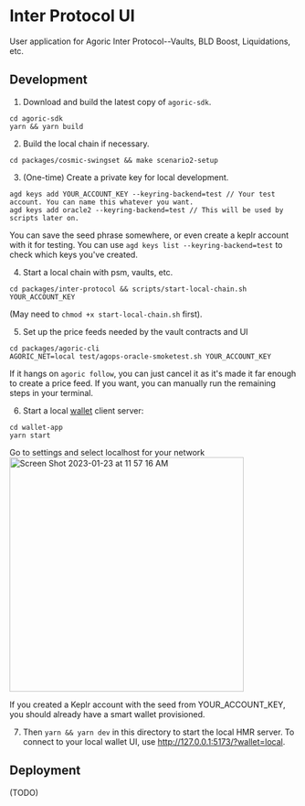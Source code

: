 # Inter Protocol UI

User application for Agoric Inter Protocol--Vaults, BLD Boost, Liquidations, etc.


## Development

1. Download and build the latest copy of `agoric-sdk`.
```
cd agoric-sdk
yarn && yarn build
```

2. Build the local chain if necessary.
```
cd packages/cosmic-swingset && make scenario2-setup
```

3. (One-time) Create a private key for local development.
```
agd keys add YOUR_ACCOUNT_KEY --keyring-backend=test // Your test account. You can name this whatever you want.
agd keys add oracle2 --keyring-backend=test // This will be used by scripts later on.
```
You can save the seed phrase somewhere, or even create a keplr account with it for testing. You can use `agd keys list --keyring-backend=test` to check which keys you've created.

4. Start a local chain with psm, vaults, etc. 
```
cd packages/inter-protocol && scripts/start-local-chain.sh YOUR_ACCOUNT_KEY
```
(May need to `chmod +x start-local-chain.sh` first).

5. Set up the price feeds needed by the vault contracts and UI
```
cd packages/agoric-cli
AGORIC_NET=local test/agops-oracle-smoketest.sh YOUR_ACCOUNT_KEY
```
If it hangs on `agoric follow`, you can just cancel it as it's made it far enough to create a price feed. If you want, you can manually run the remaining steps in your terminal.

6. Start a local [wallet](https://github.com/Agoric/wallet-app) client server:

```
cd wallet-app
yarn start
```

Go to settings and select localhost for your network 
<img width="410" alt="Screen Shot 2023-01-23 at 11 57 16 AM" src="https://user-images.githubusercontent.com/8848650/214137346-b42942db-3b93-413a-991e-c77e2a30d6f1.png">

If you created a Keplr account with the seed from YOUR_ACCOUNT_KEY, you should already have a smart wallet provisioned.

7. Then `yarn && yarn dev` in this directory to start the local HMR server. To connect to your local wallet UI, use http://127.0.0.1:5173/?wallet=local.

## Deployment

(TODO)
